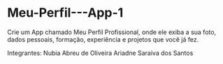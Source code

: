 # Meu-Perfil---App-1
Crie um App chamado Meu Perfil Profissional, onde ele exiba a sua foto, dados pessoais, formação, experiência e projetos que você já fez.

Integrantes: Nubia Abreu de Oliveira
Ariadne Saraiva dos Santos
